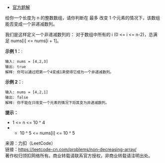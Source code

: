 * [官方题解](https://leetcode-cn.com/problems/non-decreasing-array/solution/fei-di-jian-shu-lie-by-leetcode-solution-zdsm/)

给你一个长度为 n 的整数数组，请你判断在 最多 改变 1 个元素的情况下，该数组能否变成一个非递减数列。

我们是这样定义一个非递减数列的： 对于数组中所有的 i (0 <= i <= n-2)，总满足 nums[i] <= nums[i + 1]。

**示例 1：**:<br>
```
输入: nums = [4,2,3]
输出: true
解释: 你可以通过把第一个4变成1来使得它成为一个非递减数列。
```

**示例 2：**:<br>

```
输入: nums = [4,2,1]
输出: false
解释: 你不能在只改变一个元素的情况下将其变为非递减数列。
```

**提示：** <br>
* 1 <= n <= 10 ^ 4
* - 10 ^ 5 <= nums[i] <= 10 ^ 5

来源：力扣（LeetCode）<br>
链接：https://leetcode-cn.com/problems/non-decreasing-array/<br>
著作权归领扣网络所有。商业转载请联系官方授权，非商业转载请注明出处。<br>